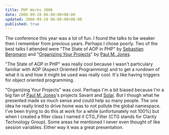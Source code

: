 ```yaml
---
title: PHP Works 2006
date: 2006-09-20 06:00:00+00:00
updated: 2006-09-20 06:00:00+00:00
published: true
---
```


The conference this year was a lot of fun. I found the talks to be weaker then I remember from previous years. Perhaps I chose poorly. Two of the best talks I attended were "The State of AOP in PHP" by [Sebastian Bergmann](https://sebastian-bergmann.de/) and "[Organizing Your Projects](http://paul-m-jones.com/archives/231)" by [Paul M. Jones](http://paul-m-jones.com/).

"The State of AOP in PHP" was really cool because I wasn't particulary familiar with AOP (Aspect Oriented Programming) and to get a rundown of what it is and how it might be used was really cool. It's like having triggers for object oriented programming.

"Organizing Your Projects" was cool. Perhaps I'm a bit biased because I'm a big fan of [Paul M. Jones](http://paul-m-jones.com/)'s projects Savant and [Solar](http://solarphp.com/). But I though what he presented made so much sense and could help so many people. The one idea he really tried to drive home was to not pollute the global namespace. I've been trying to do this at work for a while (unfortunately not 100%) but when I created a filter class I named it CTG_Filter (CTG stands for Clarity Technology Group). Some areas he mentioned I never even thought of like session variables. Either way it was a great presentation.


